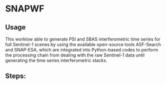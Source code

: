 # SNAPWF
## Usage
This worklow able to generate  PSI and SBAS interferometric time series for full Sentinel-1 scenes by using  the available open-source tools ASF-Search and SNAP-ESA, which are integrated into Python-based codes to perform the processing chain from dealing with the raw Sentinel-1 data until generating the time series interferometric stacks.
## Steps:

